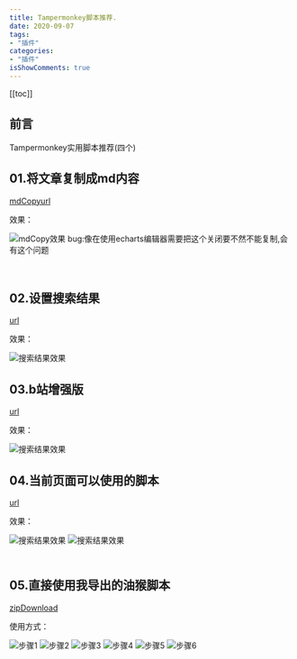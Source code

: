 ```yaml
---
title: Tampermonkey脚本推荐.
date: 2020-09-07
tags:
- "插件"
categories:
- "插件"
isShowComments: true
---
```


<Boxx/>



<!-- more -->

[[toc]]

前言
--


Tampermonkey实用脚本推荐(四个)
	
**01.将文章复制成md内容**
--------------------------------------
[mdCopyurl](https://greasyfork.org/zh-CN/scripts/370299-%E5%A4%8D%E5%88%B6%E4%B8%BAmarkdown%E6%A0%BC%E5%BC%8F)

效果：

![mdCopy效果](https://p3-juejin.byteimg.com/tos-cn-i-k3u1fbpfcp/233875ba9a704118b45f85ef15022098~tplv-k3u1fbpfcp-zoom-1.image)
bug:像在使用echarts编辑器需要把这个关闭要不然不能复制,会有这个问题

​	

**02.设置搜索结果**
--------------------------------------
[url](https://greasyfork.org/scripts/14178-ac-baidu-%E9%87%8D%E5%AE%9A%E5%90%91%E4%BC%98%E5%8C%96%E7%99%BE%E5%BA%A6%E6%90%9C%E7%8B%97%E8%B0%B7%E6%AD%8C%E5%BF%85%E5%BA%94%E6%90%9C%E7%B4%A2-favicon-%E5%8F%8C%E5%88%97)

效果：

![搜索结果效果](https://p3-juejin.byteimg.com/tos-cn-i-k3u1fbpfcp/2b72ceb6d7fd43afb6e39f615737879b~tplv-k3u1fbpfcp-zoom-1.image)
	
	
**03.b站增强版**
--------------------------------------
[url](https://greasyfork.org/zh-CN/scripts/373563-bilibili-evolved-greasyfork?_blank)

效果：

![搜索结果效果](https://p3-juejin.byteimg.com/tos-cn-i-k3u1fbpfcp/01ce34e943d44038be9432b8ce896d54~tplv-k3u1fbpfcp-zoom-1.image)

**04.当前页面可以使用的脚本**
--------------------------------------
[url](https://greasyfork.org/zh-CN/scripts/24508-userscript-show-site-all-userjs)

效果：

![搜索结果效果](https://p3-juejin.byteimg.com/tos-cn-i-k3u1fbpfcp/9325a1059b354799a860312a2fcc0d02~tplv-k3u1fbpfcp-zoom-1.image)
![搜索结果效果](https://p3-juejin.byteimg.com/tos-cn-i-k3u1fbpfcp/4bd4be62f5e24ff1b82e7138877a0a3c~tplv-k3u1fbpfcp-zoom-1.image)

​	
**05.直接使用我导出的油猴脚本**
--------------------------------------
[zipDownload](https://gitee.com/guangliangliang/images/raw/master/zip/TampermonKeyBackupChrome.zip)

使用方式：

![步骤1](https://p3-juejin.byteimg.com/tos-cn-i-k3u1fbpfcp/e9816d71b8fa4345bacad36422171fa2~tplv-k3u1fbpfcp-zoom-1.image)
    ![步骤2](https://p3-juejin.byteimg.com/tos-cn-i-k3u1fbpfcp/75156adb96054a298df48da483bef6c0~tplv-k3u1fbpfcp-zoom-1.image)
    ![步骤3](https://p3-juejin.byteimg.com/tos-cn-i-k3u1fbpfcp/fc57ef8e7e554b5982bdbd062b7e063a~tplv-k3u1fbpfcp-zoom-1.image)
    ![步骤4](https://p3-juejin.byteimg.com/tos-cn-i-k3u1fbpfcp/da6d2adea35449e8ab1c5673703121a8~tplv-k3u1fbpfcp-zoom-1.image)
    ![步骤5](https://p3-juejin.byteimg.com/tos-cn-i-k3u1fbpfcp/83999806c6ba41eab7b64977654069a3~tplv-k3u1fbpfcp-zoom-1.image)
    ![步骤6](https://p3-juejin.byteimg.com/tos-cn-i-k3u1fbpfcp/1990e3491af1494394f3b844309e3ca9~tplv-k3u1fbpfcp-zoom-1.image)

  